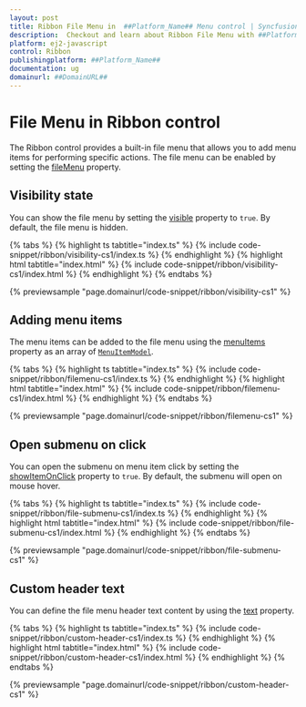 ```yaml
---
layout: post
title: Ribbon File Menu in  ##Platform_Name## Menu control | Syncfusion
description:  Checkout and learn about Ribbon File Menu with ##Platform_Name## Menu control of Syncfusion Essential JS 2 and more details.
platform: ej2-javascript
control: Ribbon
publishingplatform: ##Platform_Name##
documentation: ug
domainurl: ##DomainURL##
---
```


# File Menu in Ribbon control

The Ribbon control provides a built-in file menu that allows you to add menu items for performing specific actions. The file menu can be enabled by setting the [fileMenu](https://ej2.syncfusion.com/documentation/api/ribbon#filemenu) property.

## Visibility state

You can show the file menu by setting the [visible](https://ej2.syncfusion.com/documentation/api/ribbon/fileMenuSettingsModel/#visible) property to `true`. By default, the file menu is hidden.

{% tabs %}
{% highlight ts tabtitle="index.ts" %}
{% include code-snippet/ribbon/visibility-cs1/index.ts %}
{% endhighlight %}
{% highlight html tabtitle="index.html" %}
{% include code-snippet/ribbon/visibility-cs1/index.html %}
{% endhighlight %}
{% endtabs %}
          
{% previewsample "page.domainurl/code-snippet/ribbon/visibility-cs1" %}

## Adding menu items

The menu items can be added to the file menu using the [menuItems](https://ej2.syncfusion.com/documentation/api/ribbon/fileMenuSettingsModel/#menuitems) property as an array of [`MenuItemModel`](https://ej2.syncfusion.com/documentation/api/menu/menuItemModel/).

{% tabs %}
{% highlight ts tabtitle="index.ts" %}
{% include code-snippet/ribbon/filemenu-cs1/index.ts %}
{% endhighlight %}
{% highlight html tabtitle="index.html" %}
{% include code-snippet/ribbon/filemenu-cs1/index.html %}
{% endhighlight %}
{% endtabs %}
          
{% previewsample "page.domainurl/code-snippet/ribbon/filemenu-cs1" %}

## Open submenu on click

You can open the submenu on menu item click by setting the [showItemOnClick](https://ej2.syncfusion.com/documentation/api/ribbon/fileMenuSettingsModel/#showitemonclick) property to `true`. By default, the submenu will open on mouse hover.

{% tabs %}
{% highlight ts tabtitle="index.ts" %}
{% include code-snippet/ribbon/file-submenu-cs1/index.ts %}
{% endhighlight %}
{% highlight html tabtitle="index.html" %}
{% include code-snippet/ribbon/file-submenu-cs1/index.html %}
{% endhighlight %}
{% endtabs %}
          
{% previewsample "page.domainurl/code-snippet/ribbon/file-submenu-cs1" %}

## Custom header text

You can define the file menu header text content by using the [text](https://ej2.syncfusion.com/documentation/api/ribbon/fileMenuSettingsModel/#text) property.

{% tabs %}
{% highlight ts tabtitle="index.ts" %}
{% include code-snippet/ribbon/custom-header-cs1/index.ts %}
{% endhighlight %}
{% highlight html tabtitle="index.html" %}
{% include code-snippet/ribbon/custom-header-cs1/index.html %}
{% endhighlight %}
{% endtabs %}
          
{% previewsample "page.domainurl/code-snippet/ribbon/custom-header-cs1" %}
